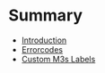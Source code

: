 # Summary

- [Introduction](README.md)
- [Errorcodes](errorcode.md)
- [Custom M3s Labels](labels.md)
